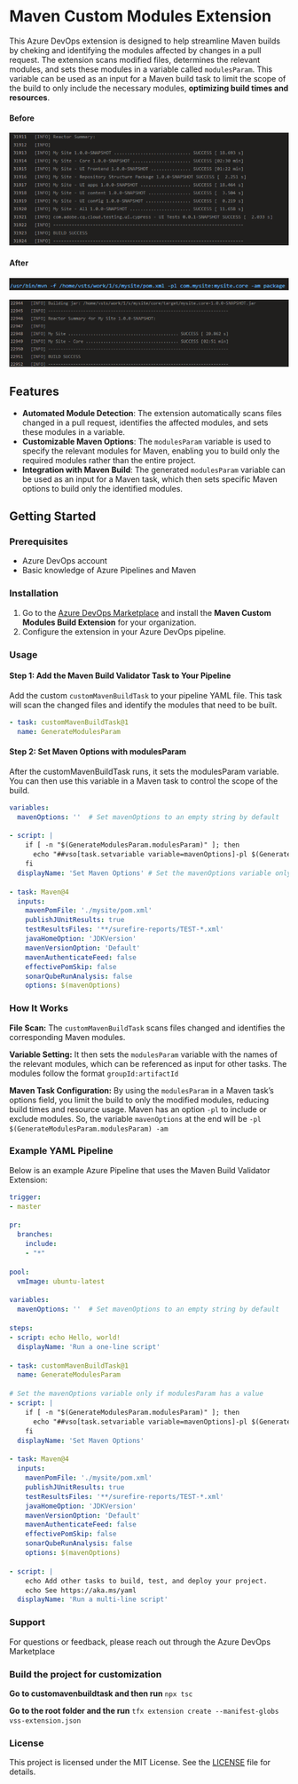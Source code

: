 # Maven Custom Modules Extension

This Azure DevOps extension is designed to help streamline Maven builds by cheking and identifying the modules affected by changes in a pull request. The extension scans modified files, determines the relevant modules, and sets these modules in a variable called `modulesParam`. This variable can be used as an input for a Maven build task to limit the scope of the build to only include the necessary modules, **optimizing build times and resources**.

#### Before

![image before](https://raw.githubusercontent.com/dbejarano120/maven-plugin/refs/heads/main/images/before-command.png)

#### After

![image command](https://raw.githubusercontent.com/dbejarano120/maven-plugin/refs/heads/main/images/command-after.png)


![image info](https://raw.githubusercontent.com/dbejarano120/maven-plugin/refs/heads/main/images/result-after.png)


## Features

- **Automated Module Detection**: The extension automatically scans files changed in a pull request, identifies the affected modules, and sets these modules in a variable.
- **Customizable Maven Options**: The `modulesParam` variable is used to specify the relevant modules for Maven, enabling you to build only the required modules rather than the entire project.
- **Integration with Maven Build**: The generated `modulesParam` variable can be used as an input for a Maven task, which then sets specific Maven options to build only the identified modules.

## Getting Started

### Prerequisites

- Azure DevOps account
- Basic knowledge of Azure Pipelines and Maven

### Installation

1. Go to the [Azure DevOps Marketplace](https://marketplace.visualstudio.com/items?itemName=dbejarano120.custom-maven-build-task) and install the **Maven Custom Modules Build Extension** for your organization.
2. Configure the extension in your Azure DevOps pipeline.

### Usage

#### Step 1: Add the Maven Build Validator Task to Your Pipeline

Add the custom `customMavenBuildTask` to your pipeline YAML file. This task will scan the changed files and identify the modules that need to be built.

```yaml
- task: customMavenBuildTask@1
  name: GenerateModulesParam
```
####  Step 2: Set Maven Options with modulesParam
After the customMavenBuildTask runs, it sets the modulesParam variable. You can then use this variable in a Maven task to control the scope of the build.

```yaml
variables:
  mavenOptions: ''  # Set mavenOptions to an empty string by default   

- script: |
    if [ -n "$(GenerateModulesParam.modulesParam)" ]; then
      echo "##vso[task.setvariable variable=mavenOptions]-pl $(GenerateModulesParam.modulesParam) -am"
    fi 
  displayName: 'Set Maven Options' # Set the mavenOptions variable only if modulesParam has a value

- task: Maven@4
  inputs:
    mavenPomFile: './mysite/pom.xml'
    publishJUnitResults: true
    testResultsFiles: '**/surefire-reports/TEST-*.xml'
    javaHomeOption: 'JDKVersion'
    mavenVersionOption: 'Default'
    mavenAuthenticateFeed: false
    effectivePomSkip: false
    sonarQubeRunAnalysis: false
    options: $(mavenOptions)
```
### How It Works

**File Scan:** The `customMavenBuildTask` scans files changed and identifies the corresponding Maven modules.

**Variable Setting:** It then sets the `modulesParam` variable with the names of the relevant modules, which can be referenced as input for other tasks. The modules follow the format `groupId:artifactId`

**Maven Task Configuration:** By using the `modulesParam` in a Maven task’s options field, you limit the build to only the modified modules, reducing build times and resource usage.  Maven has an option `-pl` to include or exclude modules. So, the variable `mavenOptions` at the end will be `-pl $(GenerateModulesParam.modulesParam) -am`

### Example YAML Pipeline
Below is an example Azure Pipeline that uses the Maven Build Validator Extension:

```yaml
trigger:
- master

pr:
  branches:
    include:
    - "*"

pool:
  vmImage: ubuntu-latest

variables:
  mavenOptions: ''  # Set mavenOptions to an empty string by default   

steps:
- script: echo Hello, world!
  displayName: 'Run a one-line script'

- task: customMavenBuildTask@1
  name: GenerateModulesParam

# Set the mavenOptions variable only if modulesParam has a value
- script: |
    if [ -n "$(GenerateModulesParam.modulesParam)" ]; then
      echo "##vso[task.setvariable variable=mavenOptions]-pl $(GenerateModulesParam.modulesParam) -am"
    fi
  displayName: 'Set Maven Options'

- task: Maven@4
  inputs:
    mavenPomFile: './mysite/pom.xml'
    publishJUnitResults: true
    testResultsFiles: '**/surefire-reports/TEST-*.xml'
    javaHomeOption: 'JDKVersion'
    mavenVersionOption: 'Default'
    mavenAuthenticateFeed: false
    effectivePomSkip: false
    sonarQubeRunAnalysis: false
    options: $(mavenOptions)

- script: |
    echo Add other tasks to build, test, and deploy your project.
    echo See https://aka.ms/yaml
  displayName: 'Run a multi-line script'
```

### Support

For questions or feedback, please reach out through the Azure DevOps Marketplace

### Build the project for customization

**Go to customavenbuildtask and then run**
`npx tsc`

**Go to the root folder and the run**
`tfx extension create --manifest-globs vss-extension.json`

### License
This project is licensed under the MIT License. See the [LICENSE](https://github.com/dbejarano120/maven-plugin/blob/main/LICENSE.txt) file for details.
